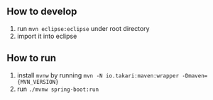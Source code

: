## How to develop

1. run `mvn eclipse:eclipse` under root directory
2. import it into eclipse

## How to run

1. install `mvnw` by running `mvn -N io.takari:maven:wrapper -Dmaven={MVN_VERSION}`
2. run `./mvnw spring-boot:run`
